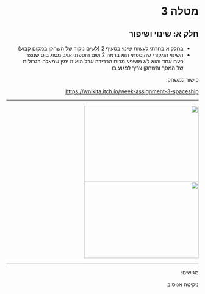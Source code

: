 <div dir='rtl' lang='he'>

# מטלה 3 
## חלק א: שינוי ושיפור
* בחלק א בחרתי לעשות שינוי בסעיף 2 (לשים ניקוד של השחקן במקום קבוע)
* השינוי המקורי שהוספתי הוא ברמה 2 ושם הוספתי אויב מסוג בוס שנוצר פעם אחד והוא לא מושפע מכוח הכבידה אבל הוא זז ימין שמאלה בגבולות של המסך והשחקן צריך לפגוע בו


קישור למשחק:


https://wnikita.itch.io/week-assignment-3-spaceship

---

<img src="https://i.ibb.co/68RR3cH/spaceship-1.png" width="300" height="200">


<img src="https://i.ibb.co/wNjVjBY/spaceship-2.png" width="300" height="200">



---
מגישים:

ניקיטה אנוסוב 


